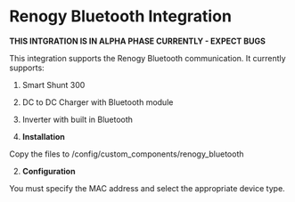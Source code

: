 # Renogy Bluetooth Integration

**THIS INTGRATION IS IN ALPHA PHASE CURRENTLY - EXPECT BUGS**

This integration supports the Renogy Bluetooth communication.  It currently supports:
1. Smart Shunt 300
2. DC to DC Charger with Bluetooth module
3. Inverter with built in Bluetooth

1. **Installation**

Copy the files to /config/custom_components/renogy_bluetooth

2. **Configuration**

You must specify the MAC address and select the appropriate device type.
